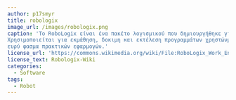 ```yaml
---
author: p17smyr
title: robologix
image_url: /images/robologix.png
caption: 'To RoboLogix είναι ένα πακέτο λογισμικού που δημιουργήθηκε για να προσομειώνει εφαρμογές της ρομποτικής του πραγματικου κόσμου.
Χρησιμοποιείται για εκμάθηση, δοκιμη και εκτέλεση προγραμμάτων χρηστώνμε την χρήση ενός ρομπότ πέντε αξόνων σε ένα
ευρύ φασμα πρακτικών εφαρμογών.'
license_url: 'https://commons.wikimedia.org/wiki/File:RoboLogix_Work_Envelope.jpg'
license_text: Robologix-Wiki
categories:
  - Software
tags:
  - Robot
---
```

